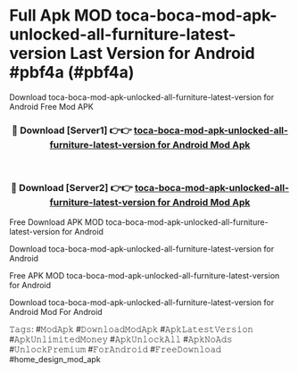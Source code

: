 # Full Apk MOD toca-boca-mod-apk-unlocked-all-furniture-latest-version Last Version for Android #pbf4a (#pbf4a)
Download toca-boca-mod-apk-unlocked-all-furniture-latest-version for Android Free Mod APK

<div align="center">
<h3>🔴 Download [Server1] 👉👉 <a href="https://app.mediaupload.pro?title=toca-boca-mod-apk-unlocked-all-furniture-latest-version&ref=15F">toca-boca-mod-apk-unlocked-all-furniture-latest-version for Android Mod Apk</a></h3><br>

<h3>🔴 Download [Server2] 👉👉 <a href="https://app.mediaupload.pro?title=toca-boca-mod-apk-unlocked-all-furniture-latest-version&ref=15F">toca-boca-mod-apk-unlocked-all-furniture-latest-version for Android Mod Apk</a></h3>
</div>


Free Download APK MOD toca-boca-mod-apk-unlocked-all-furniture-latest-version for Android

Download toca-boca-mod-apk-unlocked-all-furniture-latest-version for Android 

Free APK MOD toca-boca-mod-apk-unlocked-all-furniture-latest-version for Android 

Download toca-boca-mod-apk-unlocked-all-furniture-latest-version for Android Mod For Android

𝚃𝚊𝚐𝚜: #𝙼𝚘𝚍𝙰𝚙𝚔 #𝙳𝚘𝚠𝚗𝚕𝚘𝚊𝚍𝙼𝚘𝚍𝙰𝚙𝚔 #𝙰𝚙𝚔𝙻𝚊𝚝𝚎𝚜𝚝𝚅𝚎𝚛𝚜𝚒𝚘𝚗 #𝙰𝚙𝚔𝚄𝚗𝚕𝚒𝚖𝚒𝚝𝚎𝚍𝙼𝚘𝚗𝚎𝚢 #𝙰𝚙𝚔𝚄𝚗𝚕𝚘𝚌𝚔𝙰𝚕𝚕 #𝙰𝚙𝚔𝙽𝚘𝙰𝚍𝚜 #𝚄𝚗𝚕𝚘𝚌𝚔𝙿𝚛𝚎𝚖𝚒𝚞𝚖 #𝙵𝚘𝚛𝙰𝚗𝚍𝚛𝚘𝚒𝚍 #𝙵𝚛𝚎𝚎𝙳𝚘𝚠𝚗𝚕𝚘𝚊𝚍 #home_design_mod_apk